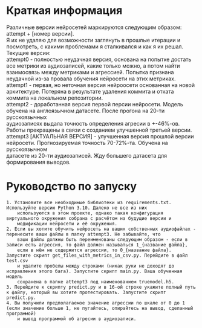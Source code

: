 # Краткая информация #
Различные версии нейросетей маркируются следующим образом: attempt + [номер версии].  
Я их не удаляю для возможности заглянуть в прошлые итерации и посмотреть, с какими проблемами я сталкивался и как я их решал.  
Текущие версии:  
attempt0 - полностью неудачная версия, основана на попытке достать все метрики из аудиозаписей, какие только можно, а потом найти  
    взаимосвязь между метриками и агрессией. Попытка признана неудачной из-за провала обучения нейросети на этих метриках.  
attempt1 - первая, но неточная версия нейроосети основанная на новой архитектуре. Потеряна в результате удаления коммита и отката  
    коммита на локальном репозитории.  
attempt2 - доработанная версия первой персии нейросети. Модель обучена на англоязычном датасете. После прогона на 20-ти русскоязычных  
    аудиозаписях выдала точность определения агресии в +-46%-ов. Работы прекращены в связи с созданием улучшенной третьей версии.  
attempt3 [АКТУАЛЬНАЯ ВЕРСИЯ] - улучшенная версия прошлой версии нейросети. Прогнозируемая точность 70-72%-та. Обучена на русскоязычном  
    датасете из 20-ти аудиозаписей. Жду большего датасета для формирования выводов.  

# Руководство по запуску #  
    1. Установите все необходимые библиотеки из requirements.txt. Используйте версию Python 3.10. Далеко не все из них  
        используются в этом проекте, однако такая конфигурация виртуального окружения собрана с расчётом на будущие версии и  
        модификации нейросети и её окружения.  
    2. Если вы хотите обучить нейросеть на ваших собственных аудиофайлах - перенесите ваши файлы в папку attempt3. Не забывайте, что  
        ваши файлы должны быть переименованы следующим образом - если в записи есть агрессия, то файл должен называться 1_{название файла},  
        если в нём не содержится агрессии, то 0_{название файла}. Запустите скрипт get_files_with_metrics_in_csv.py. Перейдите в файл test.csv  
        и удалите пробелы между строками (никак руки не доходят до исправления этого бага). Запустите скрипт main.py. Ваша обученная модель  
        сохранена в папке attempt3 под наименованием truemodel.h5.  
    3. Перейдите к скрипту predict.py и в 16-ой строке укажите полный путь к файлу, который вы хотите протестировать. Запустите скрипт predict.py.  
    4. Вы получили предполагаемое значение агрессии по шкале от 0 до 1 (если значение больше 1, не пугайтесь, опирайтесь на вывод, сделанный программой)  
        и вывод программой об агресии в аудиозаписи.
